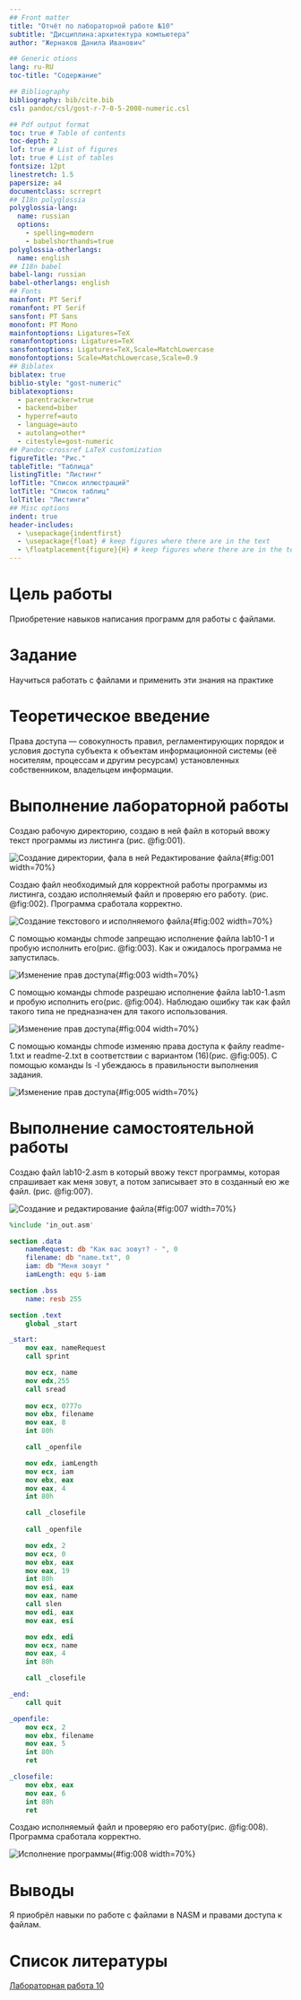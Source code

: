 ```yaml
---
## Front matter
title: "Отчёт по лабораторной работе №10"
subtitle: "Дисциплина:архитектура компьютера"
author: "Жернаков Данила Иванович"

## Generic otions
lang: ru-RU
toc-title: "Содержание"

## Bibliography
bibliography: bib/cite.bib
csl: pandoc/csl/gost-r-7-0-5-2008-numeric.csl

## Pdf output format
toc: true # Table of contents
toc-depth: 2
lof: true # List of figures
lot: true # List of tables
fontsize: 12pt
linestretch: 1.5
papersize: a4
documentclass: scrreprt
## I18n polyglossia
polyglossia-lang:
  name: russian
  options:
	- spelling=modern
	- babelshorthands=true
polyglossia-otherlangs:
  name: english
## I18n babel
babel-lang: russian
babel-otherlangs: english
## Fonts
mainfont: PT Serif
romanfont: PT Serif
sansfont: PT Sans
monofont: PT Mono
mainfontoptions: Ligatures=TeX
romanfontoptions: Ligatures=TeX
sansfontoptions: Ligatures=TeX,Scale=MatchLowercase
monofontoptions: Scale=MatchLowercase,Scale=0.9
## Biblatex
biblatex: true
biblio-style: "gost-numeric"
biblatexoptions:
  - parentracker=true
  - backend=biber
  - hyperref=auto
  - language=auto
  - autolang=other*
  - citestyle=gost-numeric
## Pandoc-crossref LaTeX customization
figureTitle: "Рис."
tableTitle: "Таблица"
listingTitle: "Листинг"
lofTitle: "Список иллюстраций"
lotTitle: "Список таблиц"
lolTitle: "Листинги"
## Misc options
indent: true
header-includes:
  - \usepackage{indentfirst}
  - \usepackage{float} # keep figures where there are in the text
  - \floatplacement{figure}{H} # keep figures where there are in the text
---
```


# Цель работы

Приобретение навыков написания программ для работы с файлами.

# Задание

Научиться работать с файлами и применить эти знания на практике

# Теоретическое введение

Права доступа — совокупность правил, регламентирующих порядок и условия доступа субъекта к объектам информационной системы (её носителям, процессам и другим ресурсам) установленных собственником, владельцем информации. 

# Выполнение лабораторной работы

Создаю рабочую директорию, создаю в ней файл в который ввожу текст программы из листинга (рис. @fig:001).

![Создание директории, фала в ней Редактирование файла](image/1.png){#fig:001 width=70%}


Создаю файл необходимый для корректной работы программы из листинга, создаю исполняемый файл и проверяю его работу. (рис. @fig:002). Программа сработала корректно.

![Создание текстового и исполняемого файла](image/3.png){#fig:002 width=70%}


С помощью команды chmode запрещаю исполнение файла lab10-1 и пробую исполнить его(рис. @fig:003). Как и ожидалось программа не запустилась.

![Изменение прав доступа](image/4.png){#fig:003 width=70%}


С помощью команды chmode разрешаю исполнение файла lab10-1.asm и пробую исполнить его(рис. @fig:004). Наблюдаю ошибку так как файл такого типа не предназначен для такого использования.

![Изменение прав доступа](image/5.png){#fig:004 width=70%}


С помощью команды chmode изменяю права доступа к файлу readme-1.txt и readme-2.txt в соответствии с вариантом (16)(рис. @fig:005). С помощью команды ls -l убеждаюсь в правильности выполнения задания.

![Изменение прав доступа](image/6.png){#fig:005 width=70%}

# Выполнение самостоятельной работы

Создаю файл lab10-2.asm в который ввожу текст программы, которая спрашивает как меня зовут, а потом записывает это в созданный ею же файл. (рис. @fig:007).

![Создание и редактирование файла](image/9.png){#fig:007 width=70%}

```nasm
%include 'in_out.asm'

section .data
    nameRequest: db "Как вас зовут? - ", 0
    filename: db "name.txt", 0
    iam: db "Меня зовут "
    iamLength: equ $-iam

section .bss
    name: resb 255

section .text
    global _start

_start:
    mov eax, nameRequest
    call sprint

    mov ecx, name
    mov edx,255
    call sread
    
    mov ecx, 0777o 
    mov ebx, filename
    mov eax, 8 
    int 80h

    call _openfile

    mov edx, iamLength 
    mov ecx, iam 
    mov ebx, eax 
    mov eax, 4
    int 80h

    call _closefile
    
    call _openfile

    mov edx, 2
    mov ecx, 0 
    mov ebx, eax
    mov eax, 19 
    int 80h
    mov esi, eax
    mov eax, name
    call slen
    mov edi, eax
    mov eax, esi

    mov edx, edi 
    mov ecx, name
    mov eax, 4
    int 80h

    call _closefile

_end:
    call quit

_openfile:
    mov ecx, 2 
    mov ebx, filename
    mov eax, 5
    int 80h
    ret

_closefile:
    mov ebx, eax
    mov eax, 6
    int 80h
    ret
```

Создаю исполняемый файл и проверяю его работу(рис. @fig:008). Программа сработала корректно.

![Исполнение программы](image/8.png){#fig:008 width=70%}


# Выводы

Я приобрёл навыки по работе с файлами в NASM и правами доступа к файлам.


# Список литературы

[Лабораторная работа 10](https://esystem.rudn.ru/pluginfile.php/2089554/mod_resource/content/0/%D0%9B%D0%B0%D0%B1%D0%BE%D1%80%D0%B0%D1%82%D0%BE%D1%80%D0%BD%D0%B0%D1%8F%20%D1%80%D0%B0%D0%B1%D0%BE%D1%82%D0%B0%20%E2%84%9610.%20%D0%A0%D0%B0%D0%B1%D0%BE%D1%82%D0%B0%20%D1%81%20%D1%84%D0%B0%D0%B9%D0%BB%D0%B0%D0%BC%D0%B8%20%D1%81%D1%80%D0%B5%D0%B4%D1%81%D1%82%D0%B2%D0%B0%D0%BC%D0%B8%20Nasm.pdf)
